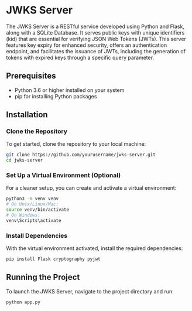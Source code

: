 # JWKS Server

The JWKS Server is a RESTful service developed using Python and Flask, along with a SQLite Database. It serves public keys with unique identifiers (kid) that are essential for verifying JSON Web Tokens (JWTs). This server features key expiry for enhanced security, offers an authentication endpoint, and facilitates the issuance of JWTs, including the generation of tokens with expired keys through a specific query parameter.

## Prerequisites

- Python 3.6 or higher installed on your system
- pip for installing Python packages

## Installation

### Clone the Repository

To get started, clone the repository to your local machine:

```bash
git clone https://github.com/yourusername/jwks-server.git
cd jwks-server
```

### Set Up a Virtual Environment (Optional)

For a cleaner setup, you can create and activate a virtual environment:

```bash
python3 -m venv venv
# On Unix/Linux/Mac:
source venv/bin/activate
# On Windows:
venv\Scripts\activate
```

### Install Dependencies

With the virtual environment activated, install the required dependencies:

```bash
pip install Flask cryptography pyjwt
```

## Running the Project

To launch the JWKS Server, navigate to the project directory and run:

```bash
python app.py
```
